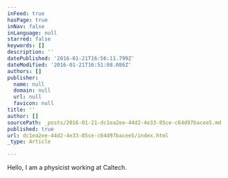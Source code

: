 ```yaml
---
inFeed: true
hasPage: true
inNav: false
inLanguage: null
starred: false
keywords: []
description: ''
datePublished: '2016-01-21T16:56:11.799Z'
dateModified: '2016-01-21T16:51:08.086Z'
authors: []
publisher:
  name: null
  domain: null
  url: null
  favicon: null
title: ''
author: []
sourcePath: _posts/2016-01-21-dc1ea2ee-44d2-4e33-85ce-c64d97bacee5.md
published: true
url: dc1ea2ee-44d2-4e33-85ce-c64d97bacee5/index.html
_type: Article

---
```

Hello, I am a physicist working at Caltech.